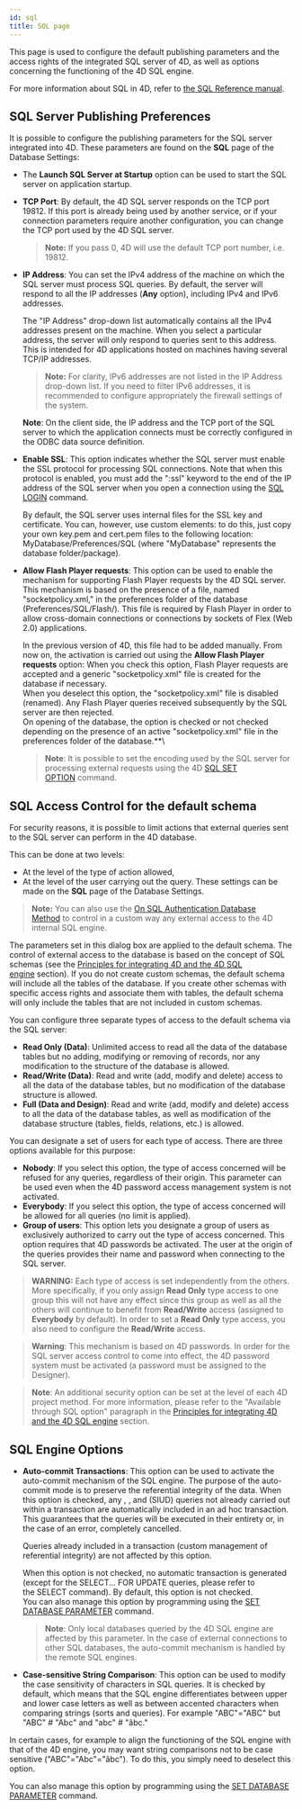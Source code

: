 ```yaml
---
id: sql
title: SQL page
---
```


This page is used to configure the default publishing parameters and the access rights of the integrated SQL server of 4D, as well as options concerning the functioning of the 4D SQL engine. 

For more information about SQL in 4D, refer to [the SQL Reference manual](https://livedoc.4d.com/What-s-new/4D-SQL-Reference-19-R3/Using-SQL-in-4D.200-5680718.en.html).

## SQL Server Publishing Preferences

It is possible to configure the publishing parameters for the SQL server integrated into 4D. These parameters are found on the **SQL** page of the Database Settings:

-   The **Launch SQL Server at Startup** option can be used to start the SQL server on application startup.
-   **TCP Port**: By default, the 4D SQL server responds on the TCP port 19812. If this port is already being used by another service, or if your connection parameters require another configuration, you can change the TCP port used by the 4D SQL server.
    > **Note:** If you pass 0, 4D will use the default TCP port number, i.e. 19812.
-   **IP Address**: You can set the IPv4 address of the machine on which the SQL server must process SQL queries. By default, the server will respond to all the IP addresses (**Any** option), including IPv4 and IPv6 addresses.

    The "IP Address" drop-down list automatically contains all the IPv4 addresses present on the machine. When you select a particular address, the server will only respond to queries sent to this address. This is intended for 4D applications hosted on machines having several TCP/IP addresses.

    > **Note:** For clarity, IPv6 addresses are not listed in the IP Address drop-down list. If you need to filter IPv6 addresses, it is recommended to configure appropriately the firewall settings of the system.

    **Note**: On the client side, the IP address and the TCP port of the SQL server to which the application connects must be correctly configured in the ODBC data source definition.
    
-   **Enable SSL**: This option indicates whether the SQL server must enable the SSL protocol for processing SQL connections. Note that when this protocol is enabled, you must add the ":ssl" keyword to the end of the IP address of the SQL server when you open a connection using the [SQL LOGIN](https://livedoc.4d.com/4D-Language-Reference-19-R4/SQL/SQL-LOGIN.301-5738526.en.html) command.
    
    By default, the SQL server uses internal files for the SSL key and certificate. You can, however, use custom elements: to do this, just copy your own key.pem and cert.pem files to the following location: MyDatabase/Preferences/SQL (where "MyDatabase" represents the database folder/package).

-   **Allow Flash Player requests**: This option can be used to enable the mechanism for supporting Flash Player requests by the 4D SQL server. This mechanism is based on the presence of a file, named "socketpolicy.xml," in the preferences folder of the database (Preferences/SQL/Flash/). This file is required by Flash Player in order to allow cross-domain connections or connections by sockets of Flex (Web 2.0) applications.

    In the previous version of 4D, this file had to be added manually. From now on, the activation is carried out using the **Allow Flash Player requests** option: When you check this option, Flash Player requests are accepted and a generic "socketpolicy.xml" file is created for the database if necessary.\
    When you deselect this option, the "socketpolicy.xml" file is disabled (renamed). Any Flash Player queries received subsequently by the SQL server are then rejected.\
    On opening of the database, the option is checked or not checked depending on the presence of an active "socketpolicy.xml" file in the preferences folder of the database.**\
    > **Note**: It is possible to set the encoding used by the SQL server for processing external requests using the 4D [SQL SET OPTION](https://livedoc.4d.com/4D-Language-Reference-19-R4/SQL/SQL-SET-OPTION.301-5738539.en.html "SQL SET OPTION") command.

## SQL Access Control for the default schema 

For security reasons, it is possible to limit actions that external queries sent to the SQL server can perform in the 4D database.

This can be done at two levels:

-   At the level of the type of action allowed,
-   At the level of the user carrying out the query.
    These settings can be made on the **SQL** page of the Database Settings.

> **Note:** You can also use the [On SQL Authentication Database Method](https://livedoc.4d.com/4D-Language-Reference-19-R4/SQL/On-SQL-Authentication-Database-Method.300-5738525.en.html) to control in a custom way any external access to the 4D internal SQL engine.

The parameters set in this dialog box are applied to the default schema. The control of external access to the database is based on the concept of SQL schemas (see the [Principles for integrating 4D and the 4D SQL engine](https://livedoc.4d.com/4D-SQL-Reference-11.4/Using-SQL-in-4D/Principles-for-integrating-4D-and-the-4D-SQL-engine.300-72604.en.html "Principles for integrating 4D and the 4D SQL engine") section). If you do not create custom schemas, the default schema will include all the tables of the database. If you create other schemas with specific access rights and associate them with tables, the default schema will only include the tables that are not included in custom schemas.

You can configure three separate types of access to the default schema via the SQL server:

-   **Read Only (Data)**: Unlimited access to read all the data of the database tables but no adding, modifying or removing of records, nor any modification to the structure of the database is allowed.
-   **Read/Write (Data)**: Read and write (add, modify and delete) access to all the data of the database tables, but no modification of the database structure is allowed.
-   **Full (Data and Design)**: Read and write (add, modify and delete) access to all the data of the database tables, as well as modification of the database structure (tables, fields, relations, etc.) is allowed.

You can designate a set of users for each type of access. There are three options available for this purpose:

-   **Nobody**: If you select this option, the type of access concerned will be refused for any queries, regardless of their origin. This parameter can be used even when the 4D password access management system is not activated.
-   **Everybody**: If you select this option, the type of access concerned will be allowed for all queries (no limit is applied).
-   **Group of users**: This option lets you designate a group of users as exclusively authorized to carry out the type of access concerned. This option requires that 4D passwords be activated. The user at the origin of the queries provides their name and password when connecting to the SQL server.

> **WARNING:** Each type of access is set independently from the others. More specifically, if you only assign **Read Only** type access to one group this will not have any effect since this group as well as all the others will continue to benefit from **Read/Write** access (assigned to **Everybody** by default). In order to set a **Read Only** type access, you also need to configure the **Read/Write** access.

> **Warning**: This mechanism is based on 4D passwords. In order for the SQL server access control to come into effect, the 4D password system must be activated (a password must be assigned to the Designer).

> **Note**: An additional security option can be set at the level of each 4D project method. For more information, please refer to the "Available through SQL option" paragraph in the [Principles for integrating 4D and the 4D SQL engine](https://livedoc.4d.com/4D-SQL-Reference-11.4/Using-SQL-in-4D/Principles-for-integrating-4D-and-the-4D-SQL-engine.300-72604.en.html "Principles for integrating 4D and the 4D SQL engine") section.

## SQL Engine Options 

-   **Auto-commit Transactions**: This option can be used to activate the auto-commit mechanism of the SQL engine. The purpose of the auto-commit mode is to preserve the referential integrity of the data. When this option is checked, any [](https://livedoc.4d.com/Home.en.html), [](https://livedoc.4d.com/Home.en.html), [](https://livedoc.4d.com/Home.en.html)and [](https://livedoc.4d.com/Home.en.html)(SIUD) queries not already carried out within a transaction are automatically included in an ad hoc transaction. This guarantees that the queries will be executed in their entirety or, in the case of an error, completely cancelled.

    Queries already included in a transaction (custom management of referential integrity) are not affected by this option.

    When this option is not checked, no automatic transaction is generated (except for the SELECT... FOR UPDATE queries, please refer to the SELECT command). By default, this option is not checked.\
    You can also manage this option by programming using the [SET DATABASE PARAMETER](https://doc.4d.com/4dv19R/help/command/en/page642.html) command.

    > **Note**: Only local databases queried by the 4D SQL engine are affected by this parameter. In the case of external connections to other SQL databases, the auto-commit mechanism is handled by the remote SQL engines.
    
-   **Case-sensitive String Comparison**: This option can be used to modify the case sensitivity of characters in SQL queries. It is checked by default, which means that the SQL engine differentiates between upper and lower case letters as well as between accented characters when comparing strings (sorts and queries). For example "ABC"="ABC" but "ABC" # "Abc" and "abc" # "âbc."

In certain cases, for example to align the functioning of the SQL engine with that of the 4D engine, you may want string comparisons not to be case sensitive ("ABC"="Abc"="âbc"). To do this, you simply need to deselect this option.
    
You can also manage this option by programming using the [SET DATABASE PARAMETER](https://doc.4d.com/4dv19R/help/command/en/page642.html) command.